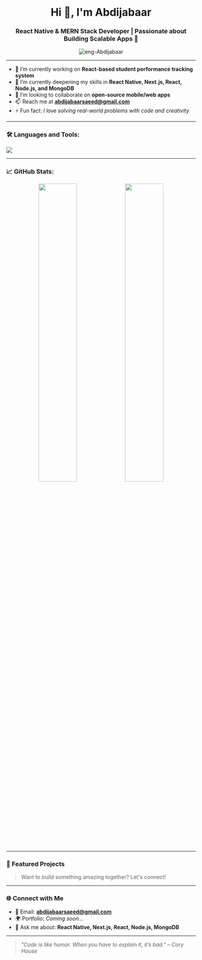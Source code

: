 <h1 align="center">Hi 👋, I'm Abdijabaar</h1>
<h3 align="center">React Native & MERN Stack Developer | Passionate about Building Scalable Apps 🚀</h3>

<p align="center">
  <img src="https://komarev.com/ghpvc/?username=eng-Abdijabaar&label=Profile%20views&color=0e75b6&style=flat" alt="eng-Abdijabaar" />
</p>

---

- 🔭 I’m currently working on **React-based student performance tracking system**
- 🌱 I’m currently deepening my skills in **React Native, Next.js, React, Node.js, and MongoDB**
- 👯 I’m looking to collaborate on **open-source mobile/web apps**
- 📫 Reach me at **abdijabaarsaeed@gmail.com**
- ⚡ Fun fact: *I love solving real-world problems with code and creativity*

---

### 🛠️ Languages and Tools:

<p>
  <img src="https://skillicons.dev/icons?i=react,nextjs,nodejs,express,mongodb,js,html,css,git" />
</p>

---

### 📈 GitHub Stats:

<p align="center">
  <img src="https://github-readme-stats.vercel.app/api?username=eng-Abdijabaar&show_icons=true&theme=tokyonight" width="45%" />
  <img src="https://github-readme-streak-stats.herokuapp.com/?user=eng-Abdijabaar&theme=tokyonight" width="45%" />
</p>

---

### 📌 Featured Projects

<!-- Uncomment and update these with your real repos -->
<!--
- [📱 React Native Blog App](https://github.com/eng-Abdijabaar/react-native-blog-app) – A blog app built with React Native & Firebase.
- [📊 Student Score Manager](https://github.com/eng-Abdijabaar/student-score-manager) – Score tracking app using Next.js, React, and Node.js.
-->

> Want to build something amazing together? Let's connect!

---

### 🌐 Connect with Me

- 📧 Email: **abdijabaarsaeed@gmail.com**
- 🌍 Portfolio: *Coming soon...*
- 💬 Ask me about: **React Native, Next.js, React, Node.js, MongoDB**

---

> *"Code is like humor. When you have to explain it, it’s bad." – Cory House*
